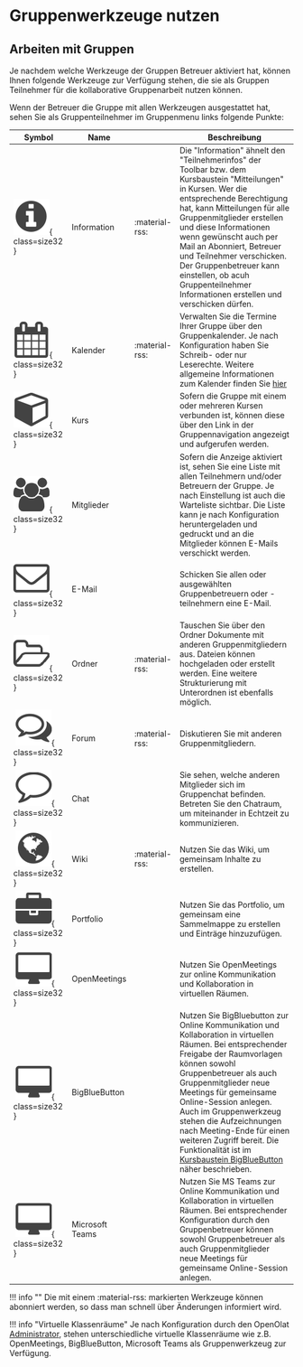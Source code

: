 # Gruppenwerkzeuge nutzen

## Arbeiten mit Gruppen

Je nachdem welche Werkzeuge der Gruppen Betreuer aktiviert hat, können Ihnen
folgende Werkzeuge zur Verfügung stehen, die sie als Gruppen Teilnehmer für
die kollaborative Gruppenarbeit nutzen können.

Wenn der Betreuer die Gruppe mit allen Werkzeugen ausgestattet hat, sehen Sie
als Gruppenteilnehmer im Gruppenmenu links folgende Punkte:


| Symbol | Name |   | Beschreibung |
| ------ | ---- | - | ------------ |
| ![](assets/infomessage.png){ class=size32 } | Information | :material-rss: | Die "Information" ähnelt den "Teilnehmerinfos" der Toolbar bzw. dem Kursbaustein "Mitteilungen" in Kursen. Wer die entsprechende Berechtigung hat, kann Mitteilungen für alle Gruppenmitglieder erstellen und diese Informationen wenn gewünscht auch per Mail an Abonniert, Betreuer und Teilnehmer verschicken. Der Gruppenbetreuer kann einstellen, ob acuh Gruppenteilnehmer Informationen erstellen und verschicken dürfen. | 
| ![](assets/calendar.png){ class=size32 } | Kalender | :material-rss: | Verwalten Sie die Termine Ihrer Gruppe über den Gruppenkalender. Je nach Konfiguration haben Sie Schreib- oder nur Leserechte. Weitere allgemeine Informationen zum Kalender finden Sie [hier](../personal/Calendar.de.md) | 
| ![](assets/course.png){ class=size32 }  | Kurs |  | Sofern die Gruppe mit einem oder mehreren Kursen verbunden ist, können diese über den Link in der Gruppennavigation angezeigt und  aufgerufen werden. |
| ![](assets/members.png){ class=size32 }  | Mitglieder |  | Sofern die Anzeige aktiviert ist, sehen Sie eine Liste mit allen Teilnehmern und/oder Betreuern der Gruppe. Je nach Einstellung ist auch die Warteliste sichtbar. Die Liste kann je nach Konfiguration heruntergeladen und gedruckt und an die Mitglieder können E-Mails verschickt werden. |
| ![](assets/contact.png){ class=size32 } | E-Mail |  | Schicken Sie allen oder ausgewählten Gruppenbetreuern oder -teilnehmern eine E-Mail. |
| ![](assets/folder.png){ class=size32 } | Ordner | :material-rss:  | Tauschen Sie über den Ordner Dokumente mit anderen Gruppenmitgliedern aus. Dateien können hochgeladen oder erstellt werden. Eine weitere Strukturierung mit Unterordnen ist ebenfalls möglich. |
| ![](assets/forum.png){ class=size32 } | Forum | :material-rss:  | Diskutieren Sie mit anderen Gruppenmitgliedern. |
| ![](assets/chat_icon.png){ class=size32 } | Chat |  | Sie sehen, welche anderen Mitglieder sich im Gruppenchat befinden. Betreten Sie den Chatraum, um miteinander in Echtzeit zu kommunizieren. |
| ![](assets/wiki.png){ class=size32 } | Wiki | :material-rss:  | Nutzen Sie das Wiki, um gemeinsam Inhalte zu erstellen. |
| ![](assets/portfolio_434343_64.png){ class=size32 } | Portfolio |  | Nutzen Sie das Portfolio, um gemeinsam eine Sammelmappe zu erstellen und Einträge hinzuzufügen. |
| ![](assets/openmeetings.png){ class=size32 } | OpenMeetings |  | Nutzen Sie OpenMeetings zur online Kommunikation und Kollaboration in virtuellen Räumen. |
| ![](assets/openmeetings.png){ class=size32 } | BigBlueButton |  | Nutzen Sie BigBluebutton zur Online Kommunikation und Kollaboration in virtuellen Räumen. Bei entsprechender Freigabe der Raumvorlagen können sowohl Gruppenbetreuer als auch Gruppenmitglieder neue Meetings für gemeinsame Online-Session anlegen. Auch im Gruppenwerkzeug stehen die Aufzeichnungen nach Meeting-Ende für einen weiteren Zugriff bereit. Die Funktionalität ist im [Kursbaustein BigBlueButton](../course_elements/Course_element_BigBlueButton.de.md) näher beschrieben. |
| ![](assets/openmeetings.png){ class=size32 } | Microsoft Teams |  | Nutzen Sie MS Teams zur Online Kommunikation und Kollaboration in virtuellen Räumen. Bei entsprechender Konfiguration durch den Gruppenbetreuer können sowohl Gruppenbetreuer als auch Gruppenmitglieder neue Meetings für gemeinsame Online-Session anlegen. |
  
!!! info ""
	Die mit einem :material-rss: markierten Werkzeuge können abonniert werden, so dass man schnell über Änderungen informiert wird.

!!! info "Virtuelle Klassenräume"
	Je nach Konfiguration durch den OpenOlat
	[Administrator](../../manual_admin/administration/External_Tools_-_Administration.de.md), stehen
	unterschiedliche virtuelle Klassenräume wie z.B. OpenMeetings, BigBlueButton,
	Microsoft Teams als Gruppenwerkzeug zur Verfügung.

